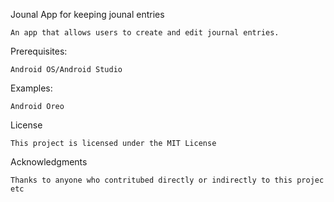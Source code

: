 Jounal App for keeping jounal entries

    An app that allows users to create and edit journal entries.


Prerequisites:

    Android OS/Android Studio

Examples:

    Android Oreo


License

    This project is licensed under the MIT License 
    
Acknowledgments

    Thanks to anyone who contritubed directly or indirectly to this projec
    etc
